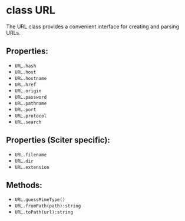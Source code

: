 # class URL

The URL class provides a convenient interface for creating and parsing URLs.

## Properties:

* `URL.hash` 
* `URL.host`
* `URL.hostname`
* `URL.href`
* `URL.origin`
* `URL.password`
* `URL.pathname`
* `URL.port`
* `URL.protocol`
* `URL.search`

## Properties (Sciter specific):

* `URL.filename`
* `URL.dir`
* `URL.extension`

## Methods:

* `URL.guessMimeType()`
* `URL.fromPath(path):string`
* `URL.toPath(url):string`
